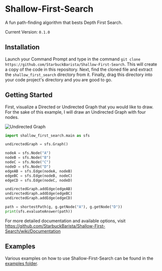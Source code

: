 # Shallow-First-Search
A fun path-finding algorithm that bests Depth First Search.

Current Version: `0.1.0`

## Installation

Launch your Command Prompt and type in the command `git clone https://github.com/StarbuckBarista/Shallow-First-Search`. This will create a copy of the code in this repository. Next, find the cloned file and extract the `shallow_first_search` directory from it. Finally, drag this directory into your code project's directory and you are good to go.

## Getting Started

First, visualize a Directed or Undirected Graph that you would like to draw. For the sake of this example, I will draw an Undirected Graph with four nodes.

![Undirected Graph](https://i.ibb.co/3RQyTs1/shallow-First-Image1.png)

```Python
import shallow_first_search.main as sfs

undirectedGraph = sfs.Graph()

nodeA = sfs.Node("A")
nodeB = sfs.Node("B")
nodeC = sfs.Node("C")
nodeD = sfs.Node("D")
edgeAB = sfs.Edge(nodeA, nodeB)
edgeBC = sfs.Edge(nodeB, nodeC)
edgeCD = sfs.Edge(nodeC, nodeD)

undirectedGraph.addEdge(edgeAB)
undirectedGraph.addEdge(edgeBC)
undirectedGraph.addEdge(edgeCD)

path = shortestPath(g, g.getNode("A"), g.getNode("D"))
print(sfs.evaluateAnswer(path))
```

For more detailed documentation and available options, visit https://github.com/StarbuckBarista/Shallow-First-Search/wiki/Documentation

## Examples

Various examples on how to use Shallow-First-Search can be found in the [examples folder](https://github.com/StarbuckBarista/Shallow-First-Search/tree/main/examples).
